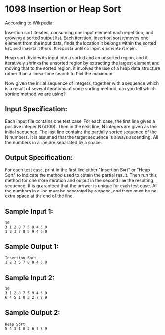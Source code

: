# 1098 Insertion or Heap Sort
According to Wikipedia:

Insertion sort iterates, consuming one input element each repetition, and growing a sorted output list. Each iteration, insertion sort removes one element from the input data, finds the location it belongs within the sorted list, and inserts it there. It repeats until no input elements remain.

Heap sort divides its input into a sorted and an unsorted region, and it iteratively shrinks the unsorted region by extracting the largest element and moving that to the sorted region. it involves the use of a heap data structure rather than a linear-time search to find the maximum.

Now given the initial sequence of integers, together with a sequence which is a result of several iterations of some sorting method, can you tell which sorting method we are using?

## Input Specification:
Each input file contains one test case. For each case, the first line gives a positive integer N (≤100). Then in the next line, N integers are given as the initial sequence. The last line contains the partially sorted sequence of the N numbers. It is assumed that the target sequence is always ascending. All the numbers in a line are separated by a space.

## Output Specification:
For each test case, print in the first line either "Insertion Sort" or "Heap Sort" to indicate the method used to obtain the partial result. Then run this method for one more iteration and output in the second line the resulting sequence. It is guaranteed that the answer is unique for each test case. All the numbers in a line must be separated by a space, and there must be no extra space at the end of the line.

## Sample Input 1:
    10
    3 1 2 8 7 5 9 4 6 0
    1 2 3 7 8 5 9 4 6 0

## Sample Output 1:
    Insertion Sort
    1 2 3 5 7 8 9 4 6 0

## Sample Input 2:
    10
    3 1 2 8 7 5 9 4 6 0
    6 4 5 1 0 3 2 7 8 9

## Sample Output 2:
    Heap Sort
    5 4 3 1 0 2 6 7 8 9